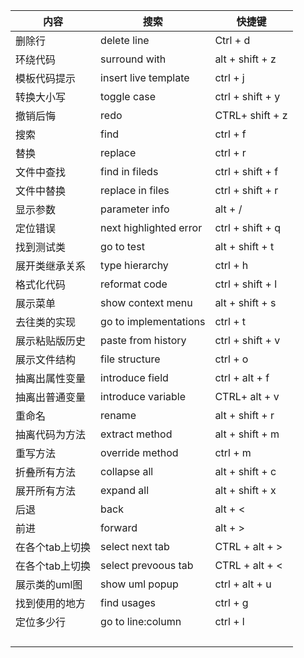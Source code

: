 | 内容            | 搜索                   | 快捷键           |
| --------------- | ---------------------- | ---------------- |
| 删除行          | delete line            | Ctrl + d         |
| 环绕代码        | surround with          | alt + shift + z  |
| 模板代码提示    | insert live template   | ctrl + j         |
| 转换大小写      | toggle case            | ctrl + shift + y |
| 撤销后悔        | redo                   | CTRL+ shift + z  |
| 搜索            | find                   | ctrl + f         |
| 替换            | replace                | ctrl + r         |
| 文件中查找      | find in fileds         | ctrl + shift + f |
| 文件中替换      | replace in files       | ctrl + shift + r |
| 显示参数        | parameter info         | alt + /          |
| 定位错误        | next highlighted error | ctrl + shift + q |
| 找到测试类      | go to test             | alt + shift + t  |
| 展开类继承关系  | type hierarchy         | ctrl + h         |
| 格式化代码      | reformat code          | ctrl + shift + l |
| 展示菜单        | show context menu      | alt + shift + s  |
| 去往类的实现    | go to implementations  | ctrl + t         |
| 展示粘贴版历史  | paste from history     | ctrl + shift + v |
| 展示文件结构    | file structure         | ctrl + o         |
| 抽离出属性变量  | introduce field        | ctrl + alt + f   |
| 抽离出普通变量  | introduce variable     | CTRL+ alt  + v   |
| 重命名          | rename                 | alt + shift + r  |
| 抽离代码为方法  | extract method         | alt + shift + m  |
| 重写方法        | override method        | ctrl + m         |
| 折叠所有方法    | collapse all           | alt + shift + c  |
| 展开所有方法    | expand all             | alt + shift + x  |
| 后退            | back                   | alt + <          |
| 前进            | forward                | alt + >          |
| 在各个tab上切换 | select next tab        | CTRL + alt + >   |
| 在各个tab上切换 | select prevoous tab    | CTRL + alt + <   |
| 展示类的uml图   | show uml popup         | ctrl + alt + u   |
| 找到使用的地方  | find usages            | ctrl + g         |
| 定位多少行      | go to line:column      | ctrl + l         |
|                 |                        |                  |
|                 |                        |                  |
|                 |                        |                  |
|                 |                        |                  |


